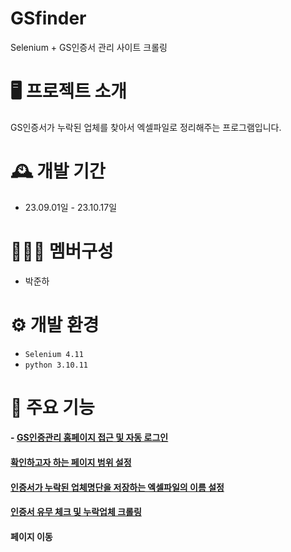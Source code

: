 # GSfinder
Selenium + GS인증서 관리 사이트 크롤링


 # 🖥️ 프로젝트 소개
GS인증서가 누락된 업체를 찾아서 엑셀파일로 정리해주는 프로그램입니다.
<br>

# 🕰️ 개발 기간
* 23.09.01일 - 23.10.17일

# 🧑‍🤝‍🧑 멤버구성
 - 박준하

# ⚙️ 개발 환경
- `Selenium 4.11`
- `python 3.10.11`

# 📌 주요 기능
#### - [GS인증관리 홈페이지 접근 및 자동 로그인](https://github.com/pjun97/gsfinder/wiki/GS%ED%8E%98%EC%9D%B4%EC%A7%80-%EC%A0%91%EA%B7%BC-%EB%B0%8F-%EC%9E%90%EB%8F%99%EB%A1%9C%EA%B7%B8%EC%9D%B8) 



#### [확인하고자 하는 페이지 범위 설정](https://github.com/pjun97/gsfinder/wiki/%ED%99%95%EC%9D%B8%ED%95%98%EA%B3%A0%EC%9E%90-%ED%95%98%EB%8A%94-%ED%8E%98%EC%9D%B4%EC%A7%80-%EB%B2%94%EC%9C%84-%EC%84%A4%EC%A0%95-%EB%B0%8F-%EC%A0%80%EC%9E%A5%ED%95%A0-%EC%97%91%EC%85%80%ED%8C%8C%EC%9D%BC%EC%9D%98-%EC%9D%B4%EB%A6%84-%EC%84%A4%EC%A0%95)

#### [인증서가 누락된 업체명단을 저장하는 엑셀파일의 이름 설정](https://github.com/pjun97/gsfinder/wiki/%ED%99%95%EC%9D%B8%ED%95%98%EA%B3%A0%EC%9E%90-%ED%95%98%EB%8A%94-%ED%8E%98%EC%9D%B4%EC%A7%80-%EB%B2%94%EC%9C%84-%EC%84%A4%EC%A0%95-%EB%B0%8F-%EC%A0%80%EC%9E%A5%ED%95%A0-%EC%97%91%EC%85%80%ED%8C%8C%EC%9D%BC%EC%9D%98-%EC%9D%B4%EB%A6%84-%EC%84%A4%EC%A0%95)

#### [인증서 유무 체크 및 누락업체 크롤링](https://github.com/pjun97/gsfinder/wiki/%EC%9D%B8%EC%A6%9D%EC%84%9C-%EC%9C%A0%EB%AC%B4-%EC%B2%B4%ED%81%AC-%EB%B0%8F-%EB%88%84%EB%9D%BD%EC%97%85%EC%B2%B4-%ED%81%AC%EB%A1%A4%EB%A7%81)

#### 페이지 이동
